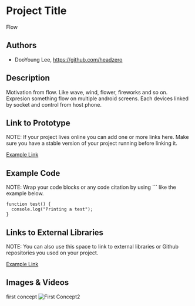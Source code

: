 # Project Title
Flow

## Authors
- DooYoung Lee, https://github.com/headzero

## Description
Motivation from flow. Like wave, wind, flower, fireworks and so on.
Expresion something flow on multiple android screens.
Each devices linked by socket and control from host phone.

## Link to Prototype
NOTE: If your project lives online you can add one or more links here. Make sure you have a stable version of your project running before linking it.

[Example Link](http://www.google.com "Example Link")

## Example Code
NOTE: Wrap your code blocks or any code citation by using ``` like the example below.
```
function test() {
  console.log("Printing a test");
}
```
## Links to External Libraries
 NOTE: You can also use this space to link to external libraries or Github repositories you used on your project.

[Example Link](http://www.google.com "Example Link")

## Images & Videos
first concept
![First Concept2](project_images/20140321002659974.jpg?raw=true "First Concep2")